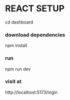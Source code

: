 # REACT SETUP

cd dashboard
### download dependencies
npm install
### run
npm run dev
### visit at
http://localhost:5173/login
